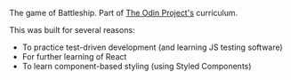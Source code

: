 The game of Battleship. Part of [The Odin Project's](https://www.theodinproject.com/courses/javascript/lessons/battleship) curriculum.

This was built for several reasons:
  - To practice test-driven development (and learning JS testing software)
  - For further learning of React
  - To learn component-based styling (using Styled Components)
